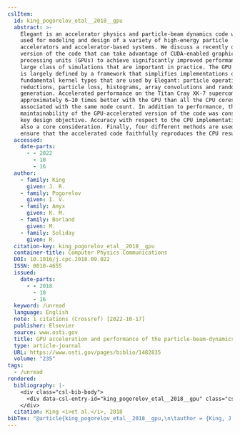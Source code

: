 ```yaml
---
cslItem:
  id: king_pogorelov_etal__2018__gpu
  abstract: >-
    Elegant is an accelerator physics and particle-beam dynamics code widely
    used for modeling and design of a variety of high-energy particle
    accelerators and accelerator-based systems. We discuss a recently developed
    version of the code that can take advantage of CUDA-enabled graphics
    processing units (GPUs) to achieve significantly improved performance for a
    large class of simulations that are important in practice. The GPU version
    is largely defined by a framework that simplifies implementations of the
    fundamental kernel types that are used by Elegant: particle operations,
    reductions, particle loss, histograms, array convolutions and random number
    generation. Accelerated performance on the Titan Cray XK-7 supercomputer is
    approximately 6–10 times better with the GPU than all the CPU cores
    associated with the same node count. In addition to performance, the
    maintainability of the GPU-accelerated version of the code was considered a
    key design objective. Accuracy with respect to the CPU implementation is
    also a core consideration. Finally, four different methods are used to
    ensure that the accelerated code faithfully reproduces the CPU results.
  accessed:
    date-parts:
      - - 2022
        - 10
        - 16
  author:
    - family: King
      given: J. R.
    - family: Pogorelov
      given: I. V.
    - family: Amyx
      given: K. M.
    - family: Borland
      given: M.
    - family: Soliday
      given: R.
  citation-key: king_pogorelov_etal__2018__gpu
  container-title: Computer Physics Communications
  DOI: 10.1016/j.cpc.2018.09.022
  ISSN: 0010-4655
  issued:
    date-parts:
      - - 2018
        - 10
        - 16
  keyword: /unread
  language: English
  note: 1 citations (Crossref) [2022-10-17]
  publisher: Elsevier
  source: www.osti.gov
  title: GPU acceleration and performance of the particle-beam-dynamics code Elegant
  type: article-journal
  URL: https://www.osti.gov/pages/biblio/1482835
  volume: "235"
tags:
  - /unread
rendered:
  bibliography: |-
    <div class="csl-bib-body">
      <div data-csl-entry-id="king_pogorelov_etal__2018__gpu" class="csl-entry">King, J.R. <i>et al.</i> 2018 “GPU acceleration and performance of the particle-beam-dynamics code Elegant,” <i>Computer Physics Communications</i>, 235. doi:10.1016/j.cpc.2018.09.022.</div>
    </div>
  citation: King <i>et al.</i>, 2018
bibTex: "@article{king_pogorelov_etal__2018__gpu,\n\tauthor = {King, J. R. and Pogorelov, I. V. and Amyx, K. M. and Borland, M. and Soliday, R.},\n\tjournal = {Computer Physics Communications},\n\tyear = {2018},\n\tmonth = {oct 16},\n\tnote = {1 citations (Crossref) [2022-10-17]},\n\tpublisher = {Elsevier},\n\ttitle = {GPU acceleration and performance of the particle-beam-dynamics code {Elegant}},\n\tvolume = {235},\n}\n\n"
---
```


